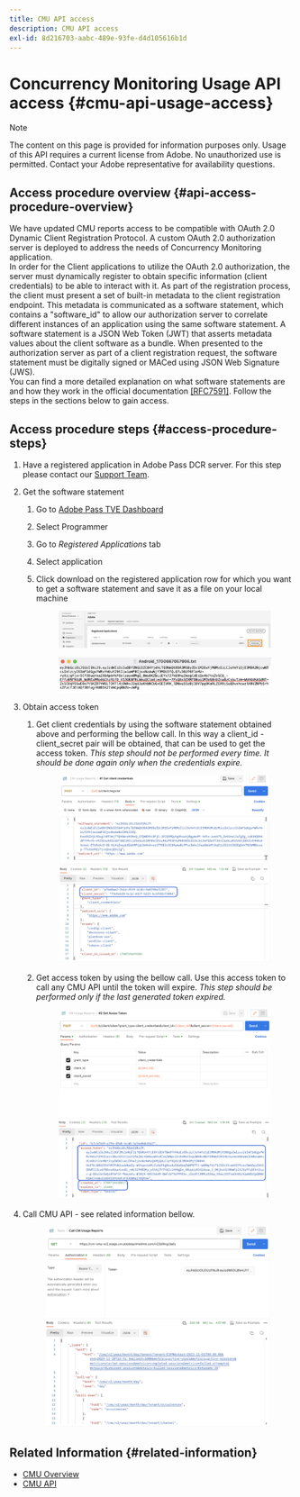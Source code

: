 ```yaml
---
title: CMU API access
description: CMU API access
exl-id: 8d216703-aabc-489e-93fe-d4d105616b1d
---
```

# Concurrency Monitoring Usage API access {#cmu-api-usage-access}

>[!NOTE]
>
>The content on this page is provided for information purposes only. Usage of this API requires a current license from Adobe. No unauthorized use is permitted. Contact your Adobe representative for availability questions.

## Access procedure overview {#api-access-procedure-overview}

We have updated CMU reports access to be compatible with OAuth 2.0 Dynamic Client Registration Protocol. A custom OAuth 2.0 authorization server is deployed to address the needs of Concurrency Monitoring application. \
In order for the Client applications to utilize the OAuth 2.0 authorization, the server must dynamically register to obtain specific information (client credentials) to be able to interact with it. As part of the registration process, the client must present a set of built-in metadata to the client registration endpoint.
This metadata is communicated as a software statement, which contains a "software_id" to allow our authorization server to correlate different instances of an application using the same software statement.
A software statement is a JSON Web Token (JWT) that asserts metadata values about the client software as a bundle. When presented to the authorization server as part of a client registration request, the software statement must be digitally signed or MACed using JSON Web Signature (JWS). \
You can find a more detailed explanation on what software statements are and how they work in the official documentation  <a href="https://datatracker.ietf.org/doc/html/rfc7591" target="_blank">[RFC7591]</a>.
Follow the steps in the sections below to gain access. 

## Access procedure steps {#access-procedure-steps}

1. Have a registered application in Adobe Pass DCR server. For this step please contact our [Support Team](mailto:tve-support@adobe.com).

2. Get the software statement
   1. Go to [Adobe Pass TVE Dashboard](https://experience.adobe.com/#/pass/authentication)
   2. Select Programmer
   3. Go to *Registered Applications* tab
   4. Select application
   5. Click download on the registered application row for which you want to get a software statement and save it as a file on your local machine
      <figure>
          <img src="assets/programmer-download-software-statement-button.png"
               alt="Download Software Statement">
      </figure>

      <figure>
          <img src="assets/software_statement_2.png"
               alt="Software Statement Sample">
      </figure>
   
3. Obtain access token
   1. Get client credentials by using the software statement obtained above and performing the bellow call. In this way a client_id - client_secret pair will be obtained, that can be used to get the access token. 
      *This step should not be performed every time. It should be done again only when the credentials expire.*
      <figure>
          <img src="assets/dcr_request_1_get_client_credentials.png"
               alt="Get client credentials">
       </figure>
   
   2. Get access token by using the bellow call. Use this access token to call any CMU API until the token will expire.
      *This step should be performed only if the last generated token expired.*
      <figure>
          <img src="assets/dcr_get_access_token_call.png"
               alt="Get access token">
       </figure>
   
4. Call CMU API - see related information bellow. 
      <figure>
          <img src="assets/call_cmu_reports_sample.png"
               alt="Call CMU API">
       </figure>

## Related Information {#related-information}

* [CMU Overview](/help/concurrency-monitoring/cm-usage-reports.md)
* [CMU API](/help/concurrency-monitoring/cmu-api.md)
